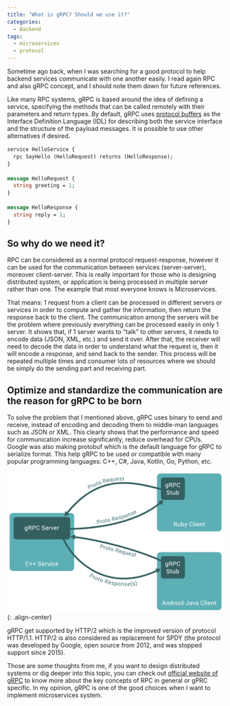 ```yaml
---
title: "What is gRPC? Should we use it?"
categories:
  - Backend
tags:
  - microservices
  - protocol
---
```


Sometime ago back, when I was searching for a good protocol to help backend services communicate with one another easily. I read again RPC and also gRPC concept, and I should note them down for future references.

Like many RPC systems, gRPC is based around the idea of defining a service,
specifying the methods that can be called remotely with their parameters and
return types. By default, gRPC uses [protocol
buffers](https://developers.google.com/protocol-buffers) as the Interface
Definition Language (IDL) for describing both the service interface and the
structure of the payload messages. It is possible to use other alternatives if
desired.

```proto
service HelloService {
  rpc SayHello (HelloRequest) returns (HelloResponse);
}

message HelloRequest {
  string greeting = 1;
}

message HelloResponse {
  string reply = 1;
}
```

## So why do we need it?

RPC can be considered as a normal protocol request-response, however it can be used for the communication between services (server-server), moreover client-server. This is really important for those who is designing distributed system, or application is being processed in multiple server rather than one. The example that most everyone knows is Microservices.

That means: 1 request from a client can be processed in different servers or services in order to compute and gather the information, then return the response back to the client. The communication among the servers will be the problem where previously everything can be processed easily in only 1 server. It shows that, if 1 server wants to "talk" to other servers, it needs to encode data (JSON, XML, etc.) and send it over. After that, the receiver will need to decode the data in order to understand what the request is, then it will encode a response, and send back to the sender. This process will be repeated multiple times and consumer lots of resources where we should be simply do the sending part and receiving part.

## Optimize and standardize the communication are the reason for gRPC to be born

To solve the problem that I mentioned above, gRPC uses binary to send and receive, instead of encoding and decoding them to middle-man languages such as JSON or XML. This clearly shows that the performance and speed for communication increase significantly, reduce overhead for CPUs. Google was also making protobuf which is the default language for gRPC to serialize format. This help gRPC to be used or compatible with many popular programming languages: C++, C#, Java, Kotlin, Go, Python, etc.

![image-center](/assets/images/post/2019-02-14-grpc-img-1.png){: .align-center}

gRPC get supported by HTTP/2 which is the improved version of protocol HTTP/1.1. HTTP/2 is also considered as replacement for SPDY (the protocol was developed by Google, open source from 2012, and was stopped support since 2015).

Those are some thoughts from me, if you want to design distributed systems or dig deeper into this topic, you can check out [official website of gRPC](https://grpc.io/) to know more about the key concepts of RPC in general or gPRC specific. In my opinion, gRPC is one of the good choices when I want to implement microservices system.
